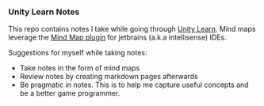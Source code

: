 ### Unity Learn Notes
This repo contains notes I take while going through [Unity Learn](https://learn.unity.com). Mind maps leverage the [Mind Map plugin](https://plugins.jetbrains.com/plugin/8045-idea-mind-map) for jetbrains (a.k.a intellisense) IDEs.

Suggestions for myself while taking notes:
- Take notes in the form of mind maps
- Review notes by creating markdown pages afterwards
- Be pragmatic in notes. This is to help me capture useful concepts and be a better game programmer.
